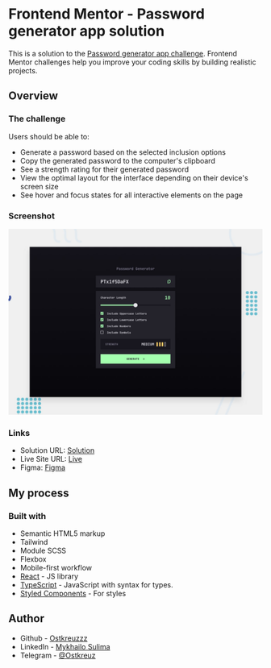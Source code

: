 # Frontend Mentor - Password generator app solution

This is a solution to the [Password generator app challenge](https://www.frontendmentor.io/challenges/password-generator-app-Mr8CLycqjh). Frontend Mentor challenges help you improve your coding skills by building realistic projects.

## Overview

### The challenge

Users should be able to:

- Generate a password based on the selected inclusion options
- Copy the generated password to the computer's clipboard
- See a strength rating for their generated password
- View the optimal layout for the interface depending on their device's screen size
- See hover and focus states for all interactive elements on the page

### Screenshot

![](preview.jpg)

### Links

- Solution URL: [Solution](https://github.com/Ostkreuzzz/password-generetor-app/tree/develop/src)
- Live Site URL: [Live](https://ostkreuzzz.github.io/password-generetor-app/)
- Figma: [Figma](https://www.figma.com/design/0MCKihShpxhBTm4kFmrYDp/password-generator-app?node-id=0-230&t=R8NFbZ6uLMDJgYqy-1)

## My process

### Built with

- Semantic HTML5 markup
- Tailwind
- Module SCSS
- Flexbox
- Mobile-first workflow
- [React](https://reactjs.org/) - JS library
- [TypeScript](https://www.typescriptlang.org/) - JavaScript with syntax for types.
- [Styled Components](https://styled-components.com/) - For styles

## Author

- Github - [Ostkreuzzz](https://github.com/Ostkreuzzz)
- LinkedIn - [Mykhailo Sulima](https://www.linkedin.com/in/mykhailo-sulima)
- Telegram - [@Ostkreuz](https://t.me/Ostkreuz)

